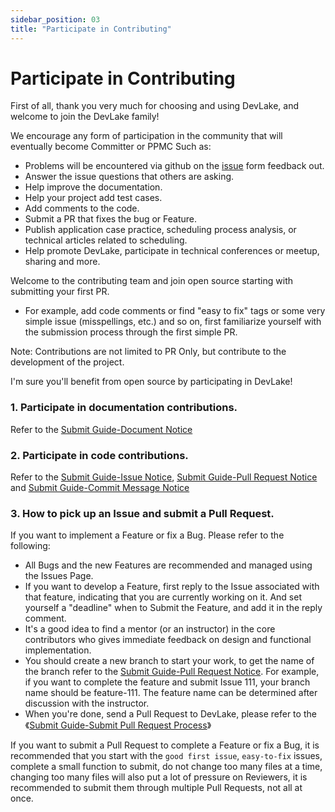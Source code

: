 ```yaml
---
sidebar_position: 03
title: "Participate in Contributing"
---
```

# Participate in Contributing

First of all, thank you very much for choosing and using DevLake, and welcome to join the DevLake family!

We encourage any form of participation in the community that will eventually become Committer or PPMC Such as:
* Problems will be encountered via github on the [issue](https://github.com/apache/incubator-devlake/issues) form feedback out.
* Answer the issue questions that others are asking.
* Help improve the documentation.
* Help your project add test cases.
* Add comments to the code.
* Submit a PR that fixes the bug or Feature.
* Publish application case practice, scheduling process analysis, or technical articles related to scheduling.
* Help promote DevLake, participate in technical conferences or meetup, sharing and more.

Welcome to the contributing team and join open source starting with submitting your first PR.
 - For example, add code comments or find "easy to fix" tags or some very simple issue (misspellings, etc.) and so on, first familiarize yourself with the submission process through the first simple PR.
 
Note: Contributions are not limited to PR Only, but contribute to the development of the project.

I'm sure you'll benefit from open source by participating in DevLake!

### 1. Participate in documentation contributions.
Refer to the [Submit Guide-Document Notice](document.md)


### 2. Participate in code contributions.

Refer to the [Submit Guide-Issue Notice](issue.md), [Submit Guide-Pull Request Notice](pull-request.md)
and [Submit Guide-Commit Message Notice](commit-message.md)
### 3. How to pick up an Issue and submit a Pull Request.

If you want to implement a Feature or fix a Bug. Please refer to the following:

* All Bugs and the new Features are recommended and managed using the Issues Page.
* If you want to develop a Feature, first reply to the Issue associated with that feature, indicating that you are currently working on it. And set yourself a "deadline" when to Submit the Feature, and add it in the reply comment.
* It's a good idea to find a mentor (or an instructor) in the core contributors who gives immediate feedback on design and functional implementation.
* You should create a new branch to start your work, to get the name of the branch refer to the [Submit Guide-Pull Request Notice](pull-request.md). For example, if you want to complete the feature and submit Issue 111, your branch name should be feature-111. The feature name can be determined after discussion with the instructor.
* When you're done, send a Pull Request to DevLake, please refer to the《[Submit Guide-Submit Pull Request Process](submit-code.md)》

If you want to submit a Pull Request to complete a Feature or fix a Bug, it is recommended that you start with the `good first issue`, `easy-to-fix` issues, complete a small function to submit, do not change too many files at a time, changing too many files will also put a lot of pressure on Reviewers, it is recommended to submit them through multiple Pull Requests, not all at once.
